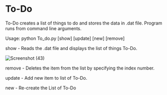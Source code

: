 # To-Do
To-Do creates a list of things to do and  stores the data in .dat file. 
Program runs from command line arguments.

Usage: python To_do.py [show] [update] [new] [remove]

show - Reads the .dat file and displays the list of things To-Do.

![Screenshot (43)](https://user-images.githubusercontent.com/34830693/81829324-673e0580-9558-11ea-8daa-5da4adf89da6.png)

remove - Deletes the item from the list by specifying the index number.

update - Add new item to list of To-Do.

new - Re-create the List of To-Do
